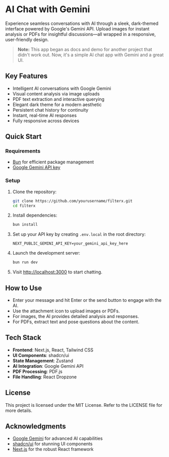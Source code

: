 # AI Chat with Gemini

Experience seamless conversations with AI through a sleek, dark-themed interface powered by Google's Gemini API. Upload images for instant analysis or PDFs for insightful discussions—all wrapped in a responsive, user-friendly design.

> **Note:** This app began as docs and demo for another project that didn't work out. Now, it's a simple AI chat app with Gemini and a great UI.

## Key Features

- Intelligent AI conversations with Google Gemini
- Visual content analysis via image uploads
- PDF text extraction and interactive querying
- Elegant dark theme for a modern aesthetic
- Persistent chat history for continuity
- Instant, real-time AI responses
- Fully responsive across devices

## Quick Start

### Requirements

- [Bun](https://bun.sh/) for efficient package management
- [Google Gemini API key](https://aistudio.google.com/app/apikey)

### Setup

1. Clone the repository:

   ```bash
   git clone https://github.com/yourusername/filterx.git
   cd filterx
   ```

2. Install dependencies:

   ```bash
   bun install
   ```

3. Set up your API key by creating `.env.local` in the root directory:

   ```
   NEXT_PUBLIC_GEMINI_API_KEY=your_gemini_api_key_here
   ```

4. Launch the development server:

   ```bash
   bun run dev
   ```

5. Visit [http://localhost:3000](http://localhost:3000) to start chatting.

## How to Use

- Enter your message and hit Enter or the send button to engage with the AI.
- Use the attachment icon to upload images or PDFs.
- For images, the AI provides detailed analysis and responses.
- For PDFs, extract text and pose questions about the content.

## Tech Stack

- **Frontend**: Next.js, React, Tailwind CSS
- **UI Components**: shadcn/ui
- **State Management**: Zustand
- **AI Integration**: Google Gemini API
- **PDF Processing**: PDF.js
- **File Handling**: React Dropzone

## License

This project is licensed under the MIT License. Refer to the LICENSE file for more details.

## Acknowledgments

- [Google Gemini](https://blog.google/technology/ai/google-gemini-ai/) for advanced AI capabilities
- [shadcn/ui](https://ui.shadcn.com/) for stunning UI components
- [Next.js](https://nextjs.org/) for the robust React framework
